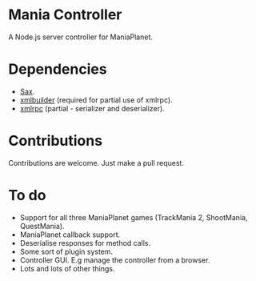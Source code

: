 Mania Controller
===========

A Node.js server controller for ManiaPlanet.

Dependencies
=========
* [Sax](http://search.npmjs.org/#/sax).
* [xmlbuilder](http://search.npmjs.org/#/xmlbuilder) (required for partial use of xmlrpc).
* [xmlrpc](http://search.npmjs.org/#/xmlrpc) (partial - serializer and deserializer).

Contributions
=========
Contributions are welcome. Just make a pull request.

To do
====
* Support for all three ManiaPlanet games (TrackMania 2, ShootMania, QuestMania).
* ManiaPlanet callback support.
* Deserialise responses for method calls.
* Some sort of plugin system.
* Controller GUI. E.g manage the controller from a browser.
* Lots and lots of other things.